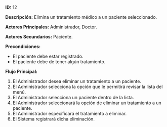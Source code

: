 
**ID:** 12

**Descripción:** Elimina un tratamiento médico a un paciente seleccionado.

**Actores Principales:** Administrador, Doctor. 

**Actores Secundarios:** Paciente.

**Precondiciones:**

- El paciente debe estar registrado.
- El paciente debe de tener algún tratamiento.

**Flujo Principal:**

1. El Administrador desea eliminar un tratamiento a un paciente.
2. El Administrador selecciona la opción que le permitirá revisar la lista del menú.
3. El Administrador selecciona un paciente dentro de la lista.
4. El Administrador seleccionará la opción de eliminar un tratamiento a un paciente.
5. El Administrador especificará el tratamiento a eliminar.
6. El Sistema registrará dicha eliminación.
